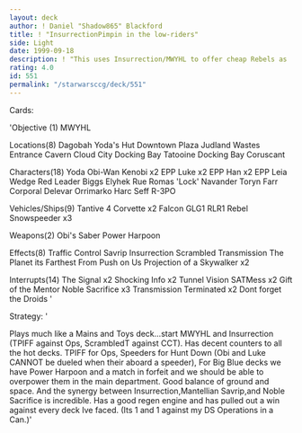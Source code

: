```yaml
---
layout: deck
author: ! Daniel "Shadow865" Blackford
title: ! "InsurrectionPimpin in the low-riders"
side: Light
date: 1999-09-18
description: ! "This uses Insurrection/MWYHL to offer cheap Rebels as 'Sacrifices' to keep your mains on the table."
rating: 4.0
id: 551
permalink: "/starwarsccg/deck/551"
---
```

Cards: 

'Objective (1)
MWYHL

Locations(8)
Dagobah
Yoda's Hut
Downtown Plaza
Judland Wastes
Entrance Cavern
Cloud City Docking Bay
Tatooine Docking Bay
Coruscant

Characters(18)
Yoda
Obi-Wan Kenobi x2
EPP Luke x2
EPP Han x2
EPP Leia
Wedge
Red Leader
Biggs
Elyhek Rue
Romas 'Lock' Navander
Toryn Farr
Corporal Delevar
Orrimarko
Harc Seff
R-3PO

Vehicles/Ships(9)
Tantive 4
Corvette x2
Falcon
GLG1
RLR1
Rebel Snowspeeder x3

Weapons(2)
Obi's Saber
Power Harpoon

Effects(8)
Traffic Control
Savrip
Insurrection
Scrambled Transmission
The Planet its Farthest From
Push on Us
Projection of a Skywalker x2

Interrupts(14)
The Signal x2
Shocking Info x2
Tunnel Vision
SATMess x2
Gift of the Mentor
Noble Sacrifice x3
Transmission Terminated x2
Dont forget the Droids
'

Strategy: '

Plays much like a Mains and Toys deck...start MWYHL and Insurrection (TPIFF against Ops, ScrambledT against CCT). Has decent counters to all the hot decks. TPIFF for Ops, Speeders for Hunt Down (Obi and Luke CANNOT be dueled when their aboard a speeder), For Big Blue decks we have Power Harpoon and a match in forfeit and we should be able to overpower them in the main department. Good balance of ground and space. And the synergy between Insurrection,Mantellian Savrip,and Noble Sacrifice is incredible. Has a good regen engine and has pulled out a win against every deck Ive faced. (Its 1 and 1 against my DS Operations in a Can.)'
